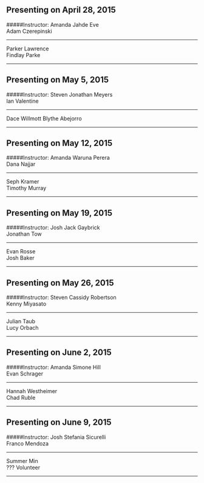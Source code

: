 Presenting on April 28, 2015
------------
#####Instructor: Amanda
Jahde Eve  
Adam Czerepinski  

------------
Parker Lawrence  
Findlay Parke

------------
Presenting on May  5, 2015
------------
#####Instructor: Steven
Jonathan Meyers  
Ian Valentine  

------------
Dace Willmott
Blythe Abejorro  

------------
Presenting on May 12, 2015
------------
#####Instructor: Amanda
Waruna Perera  
Dana Najjar  

------------
Seph Kramer  
Timothy Murray

------------
Presenting on May 19, 2015
------------
#####Instructor: Josh
Jack Gaybrick  
Jonathan Tow

------------
Evan Rosse  
Josh Baker  

------------
Presenting on May 26, 2015
------------
#####Instructor: Steven
Cassidy Robertson  
Kenny Miyasato  

------------
Julian Taub  
Lucy Orbach  

------------
Presenting on June  2, 2015
------------
#####Instructor: Amanda
Simone Hill  
Evan Schrager  

------------

Hannah Westheimer  
Chad Ruble  

------------

Presenting on June  9, 2015
------------
#####Instructor: Josh
Stefania Sicurelli  
Franco Mendoza  

------------

Summer Min  
??? Volunteer  

------------
